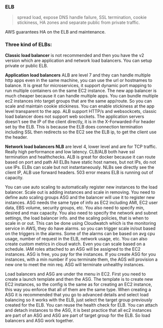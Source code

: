 ### ELB

> spread load, expose DNS handle failure, SSL termination, cookie stickiness, HA zones and separate public from private traffic.

AWS guarantees HA on the ELB and maintenance. 

### Three kind of ELBs: 
**Classic load balancer** is not recommended and then you have the v2 version which are application and network load balancers. You can setup private or public ELB. 

**Application load balancers** ALB are level 7 and they can handle multiple http apps even in the same machine, you can use the url or hostnames to balance. It is great for microservices, it support dynamic port mapping to run multiple containers on the same EC2 instance. The new app balancer is much cheaper because it can handle multiple apps. 
You can bundle multiple ec2 instances into target groups that are the same app/route. So you can scale and maintain cookie stickiness. 
You can enable stickiness at the app level transparent to the app.
ALB support HTTP/s and websockcets, classic load balancer does not support web sockets. 
The application servers doesn't see the IP of the client directly, it is in the X-Forwarded-For header set by the ELB. This is because the ELB does connection termination including SSL then redirects so the EC2 see the ELB ip, to get the client use the header.

**Network load balancers NLB** are level 4, lower level and are for TCP traffic. Really high performance and low latency. 
CLB/ALB both have ssl termination and healthchecks.
ALB is great for docker because it can route based on port and path
All ELBs have static host names, but not IPs, do not use IPs.
ELBs can scale but not instantaneously. NLBs see directly see the client IP, ALB use forward headers. 503 error means ELB is running out of capacity.

You can use auto scaling to automatically register new instances to the load balancer. Scale out is adding instances and scale in removing. You need to define auto scaling groups ASG and the balancer will use it to register new instances. 
ASG needs the same type of info as EC2 including AMI, EC2 user data, EBS volume, security groups, etc. You also need to specify min, desired and max capacity. You also need to specify the network and subnet settings, the load balancer info. and the scaling policies, that is when to scale in or out. This can be done using Cloudwatch which is the monitoring service in AWS, they do have alarms. so you can trigger scale in/out based on the triggers in the alarms. Some of the alarms can be based on avg cpu usage, number of request in the ELB, network usage, etc. You can also create custom metrics in cloud watch. Even you can scale based on a schedule. IAM roles attached to an ASG will be assigned to the EC2 instances. ASG is free, you pay for the instances. If you create ASG for you instances, with a min number if you terminate them, the AGS will provision a new one to meet the min req. ASG will terminate unhealthy instances. 

Load balancers and ASG are under the menu in EC2. First you need to create a launch template and then the ASG. The template is to create new EC2 instances, so the config is the same as for creating an EC2 instance, this way you enforce that all of them are the same type. When creating a ASG it is recommended that you go to advanced details and select load balancing so it works with the ELB, just select the target group previously created for the ELB. You can reuse the health check for ELB. You can attach and detach instances to the ASG, it is best practice that all ec2 instances are part of an ASG and ASG are part of target group for the ELB. So load balancers and ASG work together.
